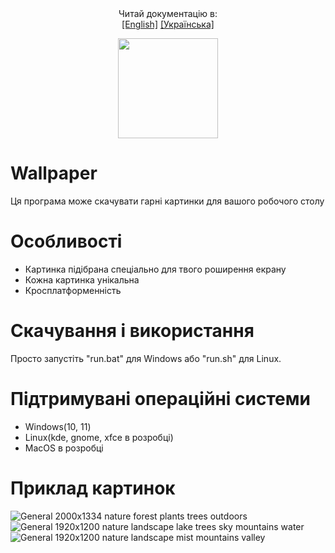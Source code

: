  <div align="center">
    Читай документацію в: 
    <br>
    <a href="https://github.com/Vitalya-code/Wallpaper/blob/main/README.md">[English]</a>
    <a href="https://github.com/Vitalya-code/Wallpaper/blob/main/ua-README.md">[Українська]</a>
 </div> 
 
 <p align="center"> 
     <img src="icons/ico.ico" width=160 height=160 >
     
 </p>
 

 
 # Wallpaper
 
Ця програма може скачувати гарні картинки для вашого робочого столу


# Особливості
- Картинка підібрана спеціально для твого роширення екрану
- Кожна картинка унікальна
- Кросплатформенність

# Скачування і використання
Просто запустіть "run.bat" для Windows або "run.sh" для Linux.

# Підтримувані операційні системи
- Windows(10, 11)
- Linux(kde, gnome, xfce в розробці)
- MacOS в розробці

 


# Приклад картинок
![General 2000x1334 nature forest plants trees outdoors](https://user-images.githubusercontent.com/58048618/187077721-ce60aa71-76da-4712-94af-8d698ba64610.jpg)
![General 1920x1200 nature landscape lake trees sky mountains water](https://user-images.githubusercontent.com/58048618/187518506-76948fcc-f8a1-4ec5-a33c-451c772dd650.jpg)
![General 1920x1200 nature landscape mist mountains valley](https://user-images.githubusercontent.com/58048618/187521219-0bf7480c-b4b8-4e88-859b-5cf0f3f31a5e.jpg)

